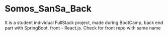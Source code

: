 # Somos_SanSa_Back
It is a student individual FullStack project, made during BootCamp, back end part with SpringBoot, front - React.js. Check for front repo with same name
